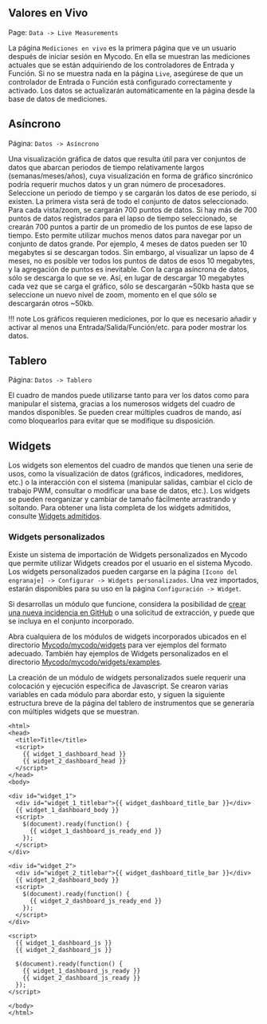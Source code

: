 ## Valores en Vivo

Page\: `Data -> Live Measurements`

La página `Mediciones en vivo` es la primera página que ve un usuario después de iniciar sesión en Mycodo. En ella se muestran las mediciones actuales que se están adquiriendo de los controladores de Entrada y Función. Si no se muestra nada en la página `Live`, asegúrese de que un controlador de Entrada o Función está configurado correctamente y activado. Los datos se actualizarán automáticamente en la página desde la base de datos de mediciones.

## Asíncrono

Página\: `Datos -> Asíncrono`

Una visualización gráfica de datos que resulta útil para ver conjuntos de datos que abarcan periodos de tiempo relativamente largos (semanas/meses/años), cuya visualización en forma de gráfico sincrónico podría requerir muchos datos y un gran número de procesadores. Seleccione un periodo de tiempo y se cargarán los datos de ese periodo, si existen. La primera vista será de todo el conjunto de datos seleccionado. Para cada vista/zoom, se cargarán 700 puntos de datos. Si hay más de 700 puntos de datos registrados para el lapso de tiempo seleccionado, se crearán 700 puntos a partir de un promedio de los puntos de ese lapso de tiempo. Esto permite utilizar muchos menos datos para navegar por un conjunto de datos grande. Por ejemplo, 4 meses de datos pueden ser 10 megabytes si se descargan todos. Sin embargo, al visualizar un lapso de 4 meses, no es posible ver todos los puntos de datos de esos 10 megabytes, y la agregación de puntos es inevitable. Con la carga asíncrona de datos, sólo se descarga lo que se ve. Así, en lugar de descargar 10 megabytes cada vez que se carga el gráfico, sólo se descargarán ~50kb hasta que se seleccione un nuevo nivel de zoom, momento en el que sólo se descargarán otros ~50kb.

!!! note
    Los gráficos requieren mediciones, por lo que es necesario añadir y activar al menos una Entrada/Salida/Función/etc. para poder mostrar los datos.

## Tablero

Página\: `Datos -> Tablero`

El cuadro de mandos puede utilizarse tanto para ver los datos como para manipular el sistema, gracias a los numerosos widgets del cuadro de mandos disponibles. Se pueden crear múltiples cuadros de mando, así como bloquearlos para evitar que se modifique su disposición.

## Widgets

Los widgets son elementos del cuadro de mandos que tienen una serie de usos, como la visualización de datos (gráficos, indicadores, medidores, etc.) o la interacción con el sistema (manipular salidas, cambiar el ciclo de trabajo PWM, consultar o modificar una base de datos, etc.). Los widgets se pueden reorganizar y cambiar de tamaño fácilmente arrastrando y soltando. Para obtener una lista completa de los widgets admitidos, consulte [Widgets admitidos](Supported-Widgets.md).

### Widgets personalizados

Existe un sistema de importación de Widgets personalizados en Mycodo que permite utilizar Widgets creados por el usuario en el sistema Mycodo. Los widgets personalizados pueden cargarse en la página `[Icono del engranaje] -> Configurar -> Widgets personalizados`. Una vez importados, estarán disponibles para su uso en la página `Configuración -> Widget`.

Si desarrollas un módulo que funcione, considera la posibilidad de [crear una nueva incidencia en GitHub](https://github.com/kizniche/Mycodo/issues/new?assignees=&labels=&template=feature-request.md&title=New%20Module) o una solicitud de extracción, y puede que se incluya en el conjunto incorporado.

Abra cualquiera de los módulos de widgets incorporados ubicados en el directorio [Mycodo/mycodo/widgets](https://github.com/kizniche/Mycodo/tree/master/mycodo/widgets/) para ver ejemplos del formato adecuado. También hay ejemplos de Widgets personalizados en el directorio [Mycodo/mycodo/widgets/examples](https://github.com/kizniche/Mycodo/tree/master/mycodo/widgets/examples).

La creación de un módulo de widgets personalizados suele requerir una colocación y ejecución específica de Javascript. Se crearon varias variables en cada módulo para abordar esto, y siguen la siguiente estructura breve de la página del tablero de instrumentos que se generaría con múltiples widgets que se muestran.

```angular2html
<html>
<head>
  <title>Title</title>
  <script>
    {{ widget_1_dashboard_head }}
    {{ widget_2_dashboard_head }}
  </script>
</head>
<body>

<div id="widget_1">
  <div id="widget_1_titlebar">{{ widget_dashboard_title_bar }}</div>
  {{ widget_1_dashboard_body }}
  <script>
    $(document).ready(function() {
      {{ widget_1_dashboard_js_ready_end }}
    });
  </script>
</div>

<div id="widget_2">
  <div id="widget_2_titlebar">{{ widget_dashboard_title_bar }}</div>
  {{ widget_2_dashboard_body }}
  <script>
    $(document).ready(function() {
      {{ widget_2_dashboard_js_ready_end }}
    });
  </script>
</div>

<script>
  {{ widget_1_dashboard_js }}
  {{ widget_2_dashboard_js }}

  $(document).ready(function() {
    {{ widget_1_dashboard_js_ready }}
    {{ widget_2_dashboard_js_ready }}
  });
</script>

</body>
</html>
```
